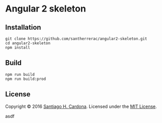 # Angular 2 skeleton  

## Installation

    git clone https://github.com/santherrerac/angular2-skeleton.git
    cd angular2-skeleton
    npm install

## Build
    npm run build
    npm run build:prod 

## License
Copyright &copy; 2016 [Santiago H. Cardona](https://github.com/santherrerac).
Licensed under the [MIT License](LICENSE).

asdf